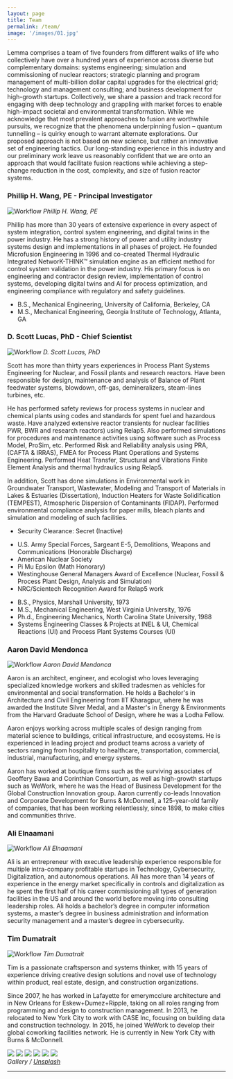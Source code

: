 ```yaml
---
layout: page
title: Team
permalink: /team/
image: '/images/01.jpg'
---
```

Lemma comprises a team of five founders from different walks of life who collectively have over a hundred years of experience across diverse but complementary domains: systems engineering; simulation and commissioning of nuclear reactors; strategic planning and program management of multi-billion dollar capital upgrades for the electrical grid; technology and management consulting; and business development for high-growth startups. Collectively, we share a passion and track record for engaging with deep technology and grappling with market forces to enable high-impact societal and environmental transformation. While we acknowledge that most prevalent approaches to fusion are worthwhile pursuits, we recognize that the phenomena underpinning fusion – quantum tunnelling – is quirky enough to warrant alternate explorations. Our proposed approach is not based on new science, but rather an innovative set of engineering tactics. Our long-standing experience in this industry and our preliminary work leave us reasonably confident that we are onto an approach that would facilitate fusion reactions while achieving a step-change reduction in the cost, complexity, and size of fusion reactor systems.

### Phillip H. Wang, PE - Principal Investigator
![Workflow]({{site.baseurl}}/images/placeholder-headshot.jpg)
*Phillip H. Wang, PE*

Phillip has more than 30 years of extensive experience in every aspect of system integration, control system engineering, and digital twins in the power industry. He has a strong history of power and utility industry systems design and implementations in all phases of project.
He founded Microfusion Engineering in 1996 and co-created Thermal Hydraulic Integrated NetworK-THINK™ simulation engine as an efficient method for control system validation in the power industry. His primary focus is on engineering and contractor design review, implementation of control systems, developing digital twins and AI for process optimization, and engineering compliance with regulatory and safety guidelines.

<ul>
  <li>B.S., Mechanical Engineering, University of California, Berkeley, CA</li>
  <li>M.S., Mechanical Engineering, Georgia Institute of Technology, Atlanta, GA</li>
</ul>

### D. Scott Lucas, PhD - Chief Scientist
![Workflow]({{site.baseurl}}/images/placeholder-headshot.jpg)
*D. Scott Lucas, PhD*

Scott has more than thirty years experiences in Process Plant Systems Engineering for Nuclear, and Fossil plants and research reactors. Have been responsible for design, maintenance and analysis of Balance of Plant feedwater systems, blowdown, off-gas, demineralizers, steam-lines turbines, etc.    
 
He has performed safety reviews for process systems in nuclear and chemical plants using codes and standards for spent fuel and hazardous waste. Have analyzed extensive reactor transients for nuclear facilities PWR, BWR and research reactors) using Relap5. Also performed simulations for procedures and maintenance activities using software such as Process Model, ProSim, etc. Performed Risk and Reliability analysis using PRA, (CAFTA & IRRAS), FMEA for Process Plant Operations and Systems Engineering. Performed Heat Transfer, Structural and Vibrations Finite Element Analysis and thermal hydraulics using Relap5.
 
In addition, Scott has done simulations in Environmental work in Groundwater Transport, Wastewater, Modeling and Transport of Materials in Lakes & Estuaries (Dissertation), Induction Heaters for Waste Solidification (TEMPEST), Atmospheric Dispersion of Contaminants (FIDAP). Performed environmental compliance analysis for paper mills, bleach plants and simulation and modeling of such facilities.

<ul>
  <li>Security Clearance: Secret (Inactive)</li>
</ul>

<ul>
  <li>U.S. Army Special Forces, Sargeant E-5, Demolitions, Weapons and Communications (Honorable Discharge)</li>
  <li>American Nuclear Society</li>
  <li>Pi Mu Epsilon (Math Honorary)</li>
  <li>Westinghouse General Managers Award of Excellence (Nuclear, Fossil & Process Plant Design, Analysis and Simulation)</li>
  <li>NRC/Scientech Recognition Award for Relap5 work</li>
</ul>

<ul>
  <li>B.S., Physics, Marshall University, 1973</li>
  <li>M.S., Mechanical Engineering, West Virginia University, 1976</li>
  <li>Ph.d., Engineering Mechanics, North Carolina State University, 1988</li>
  <li>Systems Engineering Classes & Projects at INEL & UI, Chemical Reactions (UI) and Process Plant Systems Courses (UI)</li>
</ul>

### Aaron David Mendonca
![Workflow]({{site.baseurl}}/images/placeholder-headshot.jpg)
*Aaron David Mendonca*

Aaron is an architect, engineer, and ecologist who loves leveraging specialized knowledge workers and skilled tradesmen as vehicles for environmental and social transformation. He holds a Bachelor's in Architecture and Civil Engineering from IIT Kharagpur, where he was awarded the Institute Silver Medal, and a Master's in Energy & Environments from the Harvard Graduate School of Design, where he was a Lodha Fellow. 
 
Aaron enjoys working across multiple scales of design ranging from material science to buildings, critical infrastructure, and ecosystems. He is experienced in leading project and product teams across a variety of sectors ranging from hospitality to healthcare, transportation, commercial, industrial, manufacturing, and energy systems. 
 
Aaron has worked at boutique firms such as the surviving associates of Geoffery Bawa and Corinthian Consortium, as well as high-growth startups such as WeWork, where he was the Head of Business Development for the Global Construction Innovation group. Aaron currently co-leads Innovation and Corporate Development for Burns & McDonnell, a 125-year-old family of companies, that has been working relentlessly, since 1898, to make cities and communities thrive.

### Ali Elnaamani
![Workflow]({{site.baseurl}}/images/placeholder-headshot.jpg)
*Ali Elnaamani*

Ali is an entrepreneur with executive leadership experience responsible for multiple intra-company profitable startups in Technology, Cybersecurity, Digitalization, and autonomous operations. Ali has more than 14 years of experience in the energy market specifically in controls and digitalization as he spent the first half of his career commissioning all types of generation facilities in the US and around the world before moving into consulting leadership roles. Ali holds a bachelor’s degree in computer information systems, a master’s degree in business administration and information security management and a master’s degree in cybersecurity.

### Tim Dumatrait
![Workflow]({{site.baseurl}}/images/placeholder-headshot.jpg)
*Tim Dumatrait*

Tim is a passionate craftsperson and systems thinker, with 15 years of experience driving creative design solutions and novel use of technology within product, real estate, design, and construction organizations.
 
Since 2007, he has worked in Lafayette for emerymcclure architecture and in New Orleans for Eskew+Dumez+Ripple, taking on all roles ranging from programming and design to construction management. In 2013, he relocated to New York City to work with CASE Inc, focusing on building data and construction technology. In 2015, he joined WeWork to develop their global coworking facilities network. He is currently in New York City with Burns & McDonnell.

<div class="gallery-box">
  <div class="gallery">
    <img src="/images/09.jpg">
    <img src="/images/06.jpg">
    <img src="/images/03.jpg">
    <img src="/images/08.jpg">
    <img src="/images/05.jpg">
    <img src="/images/11.jpg">
  </div>
  <em>Gallery / <a href="https://unsplash.com/" target="_blank">Unsplash</a></em>
</div>

***